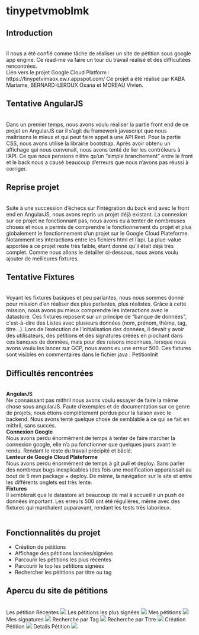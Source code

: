 # tinypetvmoblmk

<h2>Introduction</h2><br>
Il nous a été confié comme tâche de réaliser un site de pétition sous google app engine.
Ce read-me va faire un tour du travail réalisé et des difficultées rencontrées.
<br>
Lien vers le projet Google Cloud Platform : https://tinypetvimaox.ew.r.appspot.com/
Ce projet a été réalisé par KABA Mariame, BERNARD-LEROUX Oxana et MOREAU Vivien.
<br>
<h2>Tentative AngularJS</h2><br>
Dans un premier temps, nous avons voulu réaliser la partie front end de ce projet en AngularJS car il s’agit du framework javascript que nous maîtrisons le mieux et qui peut faire appel à une API Rest. Pour la partie CSS, nous avons utilisé la librairie bootstrap. 
Après avoir obtenu un affichage qui nous convenait, nous avons tenté de lier les contrôleurs à l’API. Ce que nous pensions n’être qu’un “simple branchement” entre le front et le back nous a causé beaucoup d’erreurs que nous n’avons pas réussi à corriger. 
<br>
<h2>Reprise projet</h2><br>
Suite à une succession d’échecs sur l’intégration du back end avec le front end en AngularJS, nous avons repris un projet déjà existant. La connexion sur ce projet ne fonctionnant pas, nous avons eu à tenter de nombreuses choses et nous a permis de comprendre le fonctionnement du projet et plus globalement le fonctionnement d’un projet sur le Google Cloud Plateforme. Notamment les interactions entre les fichiers html et l’api.
La plue-value apportée à ce projet reste très faible, étant donné qu’il était déjà très complet.
Comme nous allons le détailler ci-dessous, nous avons voulu ajouter de meilleures fixtures.
<br>
<h2>Tentative Fixtures</h2><br>
Voyant les fixtures basiques et peu parlantes, nous nous sommes donné pour mission d’en réaliser des plus parlantes, plus réalistes. Grâce à cette mission, nous avons pu mieux comprendre les interactions avec le datastore. Ces fixtures reposent sur un principe de “banque de données", c'est-à-dire des Listes avec plusieurs données (nom, prénom, thème, tag, titre…). Lors de l’exécution de l’initialisation des données, il devait y avoir des utilisateurs, des pétitions et des signatures créées en piochant dans ces banques de données, mais pour des raisons inconnues, lorsque nous avons voulu les lancer sur GCP, nous avons eu une erreur 500.
Ces fixtures sont visibles en commentaires dans le fichier java : PetitionInit
<br>
<h2>Difficultés rencontrées</h2><br>
<strong>AngularJS</strong><br>
Ne connaissant pas mithril nous avons voulu essayer de faire la même chose sous angularJS. Faute d’exemples et de documentation sur ce genre de projets, nous étions complètement perdus pour la liaison avec le backend. Nous avons tenté quelque chose de semblable à ce qui se fait en mithril, sans succès.
<br>
<strong>Connexion Google</strong><br>
Nous avons perdu énormément de temps à tenter de faire marcher la connexion google, elle n’a pu fonctionner que quelques jours avant le rendu. Rendant le reste du travail précipité et bâclé. 
<br>
<strong>Lenteur de Google Cloud Plateforme</strong><br>
Nous avons perdu énormément de temps à git pull et deploy. Sans parler des nombreux bugs inexplicables (des fois une modification apparaissait au bout de 5 mvn package + deploy. De même, la navigation sur le site et entre les différents onglets est très lente.
<br>
<strong>Fixtures</strong><br>
Il semblerait que le datastore ait beaucoup de mal à accueillir un push de données important. Les erreurs 500 ont été régulières, même avec des fixtures qui marchaient auparavant, rendant les tests très laborieux.
<br>
<br>
<h2>Fonctionnalités du projet</h2>
 <ul><li>Création de pétitions</li>
 <li>Affichage des pétitions lancées/signées</li>
 <li>Parcourir les pétitions les plus récentes</li>
 <li>Parcourir le top les pétitions signées</li>
 <li>Rechercher les pétitions par titre ou tag</li></ul>

<h2>Apercu du site de pétitions</h2>
<br>
Les pétition Récentes
<img src= "/screens/LesPétitionsRécentes.png">
Les pétitions les plus signées
<img src= "/screens/LesPétitionsLesPlusSignées.png">
Mes pétitions
<img src= "/screens/PétitionsLancées.png">
Mes signatures
<img src= "/screens/PétitionsSignées.png">
Recherche par Tag
<img src= "/screens/RechercheParTag.png">
Recherche par Titre
<img src= "/screens/RechercheParTitre.png">
Création Pétition
<img src= "/screens/CréationPétition.png">
Details Pétition
<img src= "/screens/DetailsPetition.png">